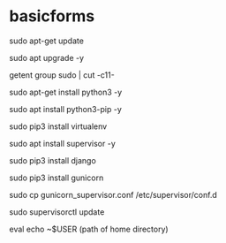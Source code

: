 # basicforms
sudo apt-get update

sudo apt upgrade -y

getent group sudo | cut -c11-

sudo apt-get install python3 -y

sudo apt install python3-pip -y

sudo pip3 install virtualenv

sudo apt install supervisor -y

sudo pip3 install django

sudo pip3 install gunicorn

sudo cp gunicorn_supervisor.conf /etc/supervisor/conf.d

sudo supervisorctl update

eval echo ~$USER
(path of home directory)
